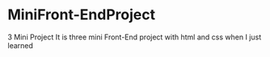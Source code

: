 # MiniFront-EndProject
3 Mini Project
It is three mini Front-End project with html and css when I just learned
